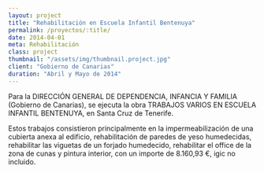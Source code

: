 ```yaml
---
layout: project
title: "Rehabilitación en Escuela Infantil Bentenuya"
permalink: /proyectos/:title/
date: 2014-04-01
meta: Rehabilitación
class: project
thumbnail: "/assets/img/thumbnail.project.jpg"
client: "Gobierno de Canarias"
duration: "Abril y Mayo de 2014"
---
```


Para la DIRECCIÓN GENERAL DE DEPENDENCIA, INFANCIA Y FAMILIA (Gobierno de Canarias), se ejecuta la obra TRABAJOS VARIOS EN ESCUELA INFANTIL BENTENUYA, en Santa Cruz de Tenerife.

Estos trabajos consistieron principalmente en la impermeabilización de una cubierta anexa al edificio, rehabilitación de paredes de yeso humedecidas, rehabilitar las viguetas de un forjado humedecido, rehabilitar el office de la zona de cunas y pintura interior, con un importe de 8.160,93 €, igic no incluido.
